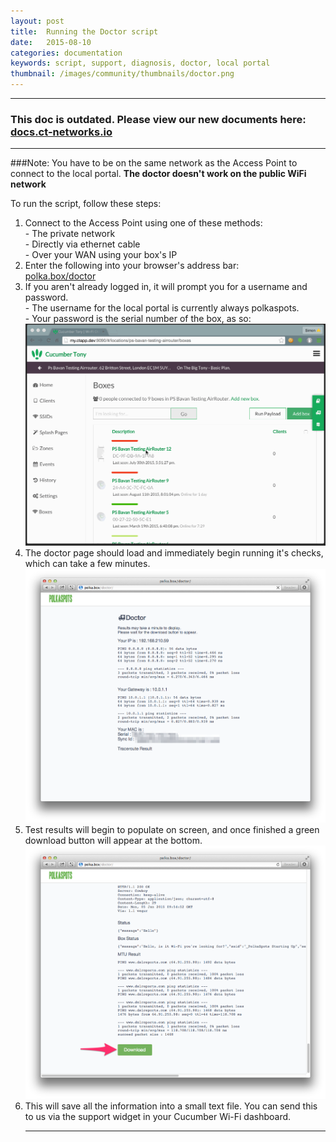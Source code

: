```yaml
---
layout: post
title:  Running the Doctor script
date:   2015-08-10
categories: documentation
keywords: script, support, diagnosis, doctor, local portal
thumbnail: /images/community/thumbnails/doctor.png
---
```


<hr>
<h3>This doc is outdated. Please view our new documents here:<br>
<a href="http://docs.ct-networks.io/article/103-running-the-doctor-script">docs.ct-networks.io</a></h3>
<hr>

###Note: You have to be on the same network as the Access Point to connect to the local portal.
**The doctor doesn't work on the public WiFi network**

To run the script, follow these steps:

<ol>
<li>
Connect to the Access Point using one of these methods:<br>
- The private network<br>
- Directly via ethernet cable<br>
- Over your WAN using your box's IP<br>
</li>

<li>Enter the following into your browser's address bar: <br>
<a href="polka.box/doctor">polka.box/doctor</a> <br>
</li>

<li>If you aren't already logged in, it will prompt you for a username and password.<br>
- The username for the local portal is currently always polkaspots.<br>
- Your password is the serial number of the box, as so:
</li>

<div class="mdl-typography--text-center">
<img src="/images/community/tutorials/serial-number.gif" width="800px">
</div>

<li>The doctor page should load and immediately begin running it's checks, which can take a few minutes.</li>

<div class="mdl-typography--text-center">
<img src="/images/community/tutorials/local-portal/doctor-script.png">
</div>

<li>Test results will begin to populate on screen, and once finished a green download button will appear at the bottom.</li>

<div class="mdl-typography--text-center">
<img src="/images/community/tutorials/local-portal/doctor-download.png">
</div>

<li>This will save all the information into a small text file. You can send this to us via the support widget in your Cucumber Wi-Fi dashboard.</li>

<hr>
